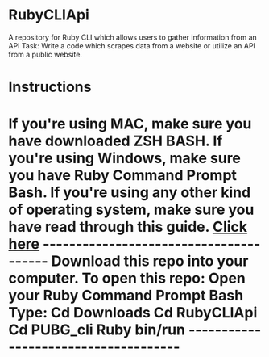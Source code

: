 # RubyCLIApi
A repository for Ruby CLI which allows users to gather information from an API
Task:
Write a code which scrapes data from a website or utilize an API from a public website.
<h1>Instructions<h1>
If you're using MAC, make sure you have downloaded ZSH BASH.
If you're using Windows, make sure you have Ruby Command Prompt Bash.
If you're using any other kind of operating system, make sure you have read through this guide.
<a href="https://www.ruby-lang.org/en/documentation/installation/">Click here</a>
---------------------------------------
Download this repo into your computer.
To open this repo: 
Open your Ruby Command Prompt Bash
Type:
Cd Downloads
Cd RubyCLIApi
Cd PUBG_cli
Ruby bin/run
-------------------------------------

